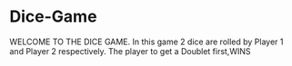 # Dice-Game
WELCOME TO THE DICE GAME. In this game 2 dice are rolled by Player 1 and Player 2 respectively. The player to get a Doublet first,WINS
